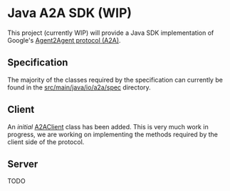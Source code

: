 # Java A2A SDK (WIP)

This project (currently WIP) will provide a Java SDK implementation of Google's [Agent2Agent protocol (A2A)](https://google.github.io/A2A/).

## Specification

The majority of the classes required by the specification can currently be found in the [src/main/java/io/a2a/spec](https://github.com/fjuma/a2a-java-sdk/tree/main/src/main/java/io/a2a/spec) directory.

## Client

An *initial* [A2AClient](https://github.com/fjuma/a2a-java-sdk/blob/main/src/main/java/io/a2a/client/A2AClient.java) class has been added. This is very much work in progress, we are working on implementing the methods required by the client side of the protocol.

## Server

TODO



